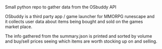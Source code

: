 Small python repo to gather data from the OSbuddy API

OSbuddy is a third party app / game launcher for MMORPG runescape and it collects
user data about items being bought and sold on the games market place.

The info gathered from the summary.json is printed and sorted by volume and buy/sell prices 
seeing which items are worth stocking up on and selling.
